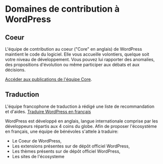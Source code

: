# Domaines de contribution à WordPress

<!--A compléter à partir de la présentation de @audrasjb (https://2019.paris.wordcamp.org/2018/11/21/atelier-contribuer-a-wordpress/), de la page du Make (https://make.wordpress.org) ou encore de cette traduction d'une présentation partagée sur le Make #marketing (https://cldup.com/Z3_2dnA7qC.pdf) -->

## Coeur

L'équipe de contribution au coeur ("Core" en anglais) de WordPress maintient le code du logiciel. Elle vous accueille volontiers, quelque soit votre niveau de développement. Vous pouvez lui rapporter des anomalies, des propositions d'évolution ou même participer aux débats et aux décisions.

[Accéder aux publications de l'équipe Core](https://make.wordpress.org/core/).

## Traduction
L'équipe francophone de traduction à rédigé une liste de recommandation et d'aides.
[Traduire WordPress en français](https://fr.wordpress.org/team/)

WordPress est développé en anglais, langue internationale comprise par les développeurs répartis aux 4 coins du globe.
Afin de proposer l'écosystème en français, une équipe de bénévoles s'attele à traduire:
- Le Coeur de WordPress,
- Les extensions présentes sur de dépôt officiel WordPress,
- Les thèmes présents sur de dépôt officiel WordPress,
- Les sites de l'écosysteme
